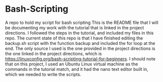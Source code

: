 # Bash-Scripting
A repo to hold my script for bash scripting
This is the README file that I will be documenting my work with the tutorial that is linked in the project directions. I followed the steps in the tutorial, and
included my files in this repo. The current state of this repo is that I have finished editing the backup.sh script with the function backup and included the for loop at the
end. The only source I used is the one provided in the project directions is the one linked in the project directions, which is https://linuxconfig.org/bash-scripting-tutorial-for-beginners. I should note that on this project, I used an Ubuntu Linux virtual machine as the commands in the tutorial match, and it had the nano text editor built in, which
we needed to write the scripts.
